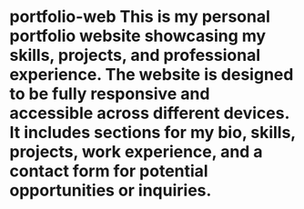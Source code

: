 # portfolio-web This is my personal portfolio website showcasing my skills, projects, and professional experience. The website is designed to be fully responsive and accessible across different devices. It includes sections for my bio, skills, projects, work experience, and a contact form for potential opportunities or inquiries.
